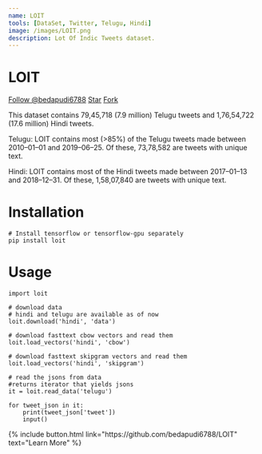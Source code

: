 ```yaml
---
name: LOIT
tools: [DataSet, Twitter, Telugu, Hindi]
image: /images/LOIT.png
description: Lot Of Indic Tweets dataset.
---
```


# LOIT

<!-- Global site tag (gtag.js) - Google Analytics -->
<script async src="https://www.googletagmanager.com/gtag/js?id=UA-147985030-1"></script>
<script>
  window.dataLayer = window.dataLayer || [];
  function gtag(){dataLayer.push(arguments);}
  gtag('js', new Date());

  gtag('config', 'UA-147985030-1');
</script>



<!-- Place this tag where you want the button to render. -->
<!-- Place this tag in your head or just before your close body tag. -->
<script async defer src="https://buttons.github.io/buttons.js"></script>

<a class="github-button" href="https://github.com/bedapudi6788" data-size="large" data-show-count="true" aria-label="Follow @bedapudi6788 on GitHub">Follow @bedapudi6788</a>
<a class="github-button" href="https://github.com/bedapudi6788/LOIT" data-icon="octicon-star" data-size="large" data-show-count="true" aria-label="Star bedapudi6788/LOIT on GitHub">Star</a>
<a class="github-button" href="https://github.com/bedapudi6788/LOIT/fork" data-icon="octicon-repo-forked" data-size="large" data-show-count="true" aria-label="Fork bedapudi6788/LOIT on GitHub">Fork</a>

<link rel="stylesheet" href="https://maxcdn.bootstrapcdn.com/bootstrap/4.0.0/css/bootstrap.min.css" integrity="sha384-Gn5384xqQ1aoWXA+058RXPxPg6fy4IWvTNh0E263XmFcJlSAwiGgFAW/dAiS6JXm" crossorigin="anonymous">


This dataset contains 79,45,718 (7.9 million) Telugu tweets and 1,76,54,722 (17.6 million) Hindi tweets.

Telugu: LOIT contains most (>85%) of the Telugu tweets made between 2010–01–01 and 2019–06–25. Of these, 73,78,582 are tweets with unique text.

Hindi: LOIT contains most of the Hindi tweets made between 2017–01–13 and 2018–12–31. Of these, 1,58,07,840 are tweets with unique text.

# Installation
```
# Install tensorflow or tensorflow-gpu separately
pip install loit
```

# Usage
```
import loit

# download data
# hindi and telugu are available as of now
loit.download('hindi', 'data')

# download fasttext cbow vectors and read them 
loit.load_vectors('hindi', 'cbow')

# download fasttext skipgram vectors and read them
loit.load_vectors('hindi', 'skipgram')

# read the jsons from data
#returns iterator that yields jsons
it = loit.read_data('telugu')

for tweet_json in it:
    print(tweet_json['tweet'])
    input()

```


<p class="text-center">
{% include button.html link="https://github.com/bedapudi6788/LOIT" text="Learn More" %}
</p>
